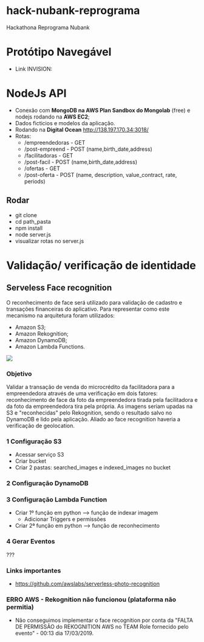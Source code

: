 # hack-nubank-reprograma

Hackathona Reprograma Nubank

# Protótipo Navegável
* Link INVISION:

# NodeJs API
* Conexão com **MongoDB na AWS Plan Sandbox do Mongolab** (free) e nodejs rodando na **AWS EC2**;
* Dados ficticios e modelos da aplicação.
* Rodando na **Digital Ocean** http://138.197.170.34:3018/ 
* Rotas:
   * /empreendedoras - GET
   * /post-empreend - POST (name,birth_date,address)
   * /facilitadoras - GET 
   * /post-facil - POST (name,birth_date,address)
   * /ofertas - GET
   * /post-oferta - POST (name, description, value_contract, rate, periods)

## Rodar
* git clone
* cd path_pasta
* npm install
* node server.js
* visualizar rotas no server.js

# Validação/ verificação de identidade

## Serveless Face recognition
O reconhecimento de face será utilizado para validação de cadastro e transações financeiras do aplicativo. Para representar como este mecanismo na arquitetura foram utilizados:

* Amazon S3;
* Amazon Rekognition;
* Amazon DynamoDB;
* Amazon Lambda Functions.

![](ServerlessPhotoRecognition_Add_Image.png)
### Objetivo
Validar a transação de venda do microcrédito da facilitadora para a empreendedora através de uma verificação em dois fatores: reconhecimento de face da foto da empreendedora tirada pela facilitadora e da foto da empreendedora tira pela própria. As imagens seriam upadas na S3 e "reconhecidas" pelo Rekognition, sendo o resultado salvo no DynamoDB e lido pela aplicação. Aliado ao face recognition haveria a verificação de geolocation.

### 1 Configuração S3
* Acessar serviço S3
* Criar bucket
* Criar 2 pastas: searched_images e indexed_images no bucket

### 2 Configuração DynamoDB

### 3 Configuração Lambda Function
* Criar 1º função em python  --> função de indexar imagem
  * Adicionar Triggers e permissões
* Criar 2ª função em python --> função de reconhecimento

### 4 Gerar Eventos
???

### Links importantes
* https://github.com/awslabs/serverless-photo-recognition

### ERRO AWS -  Rekognition não funcionou (plataforma não permitia)
* Não conseguimos implementar o face recognition por conta da "FALTA DE PERMISSÂO do REKOGNITION AWS no TEAM Role fornecido pelo evento" - 00:13 dia 17/03/2019.
